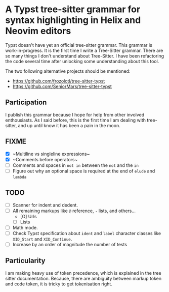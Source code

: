 # A Typst tree-sitter grammar for syntax highlighting in Helix and Neovim editors

Typst doesn't have yet an official tree-sitter grammar. This grammar is work-in-progress. It is the first time I write a Tree-Sitter grammar. There are so many things I don't understand about Tree-Sitter. I have been refactoring the code several time after unlocking some understanding about this tool.

The two following alternative projects should be mentioned:

- https://github.com/frozolotl/tree-sitter-typst
- https://github.com/SeniorMars/tree-sitter-typst

## Participation

I publish this grammar because I hope for help from other involved enthousiasts. As I said before, this is the first time I am dealing with tree-sitter, and up until know it has been a pain in the moon.

## FIXME

- [X] ~Multiline vs singleline expressions~
- [X] ~Comments before operators~
- [ ] Comments and spaces in `not in` between the `not` and the `in`
- [ ] Figure out why an optional space is required at the end of `elude` and `lambda`

## TODO

- [ ] Scanner for indent and dedent.
- [ ] All remaining markups like `@` reference, `-` lists, and others...
  - [O] Urls
  - [ ] Lists
- [ ] Math mode.
- [ ] Check Typst specification about `ident` and `label` character classes like `XID_Start` and `XID_Continue`.
- [ ] Increase by an order of magnitude the number of tests

## Particularity

I am making heavy use of token precedence, which is explained in the tree sitter documentation. Because, there are ambiguity between markup token and code token, it is tricky to get tokenisation right.
